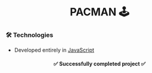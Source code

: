 <h1 align="center"> PACMAN 🕹️</h1>



 ### 🛠  Technologies
- Developed entirely in [JavaScript](https://www.javascript.com/)

<h4 align="center"> 
    ✅  Successfully completed project  ✅
</h4>

